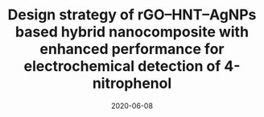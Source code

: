 ---
title: "Design strategy of rGO–HNT–AgNPs based hybrid nanocomposite with enhanced performance for electrochemical detection of 4-nitrophenol"
collection: publications
permalink: /publication/2020-Design-Strategy-og-rGO
date: 2020-06-08
venue: 'Royal Society of Chemistry'
link: 'https://doi.org/10.1039/D0QI00006J'
citation: 'Hwa, Kuo-Yuan; Sharma, Tata Sanjay Kanna; *Ganguly, Anindita;*'
---